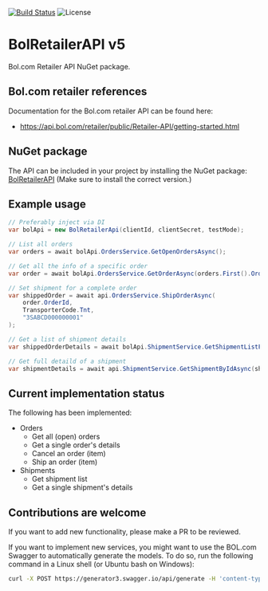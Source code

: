 ﻿[![Build Status](https://soneritics.visualstudio.com/Bol%20Retailer%20API/_apis/build/status/Soneritics.BolRetailerAPI?branchName=master)](https://soneritics.visualstudio.com/Bol%20Retailer%20API/_build/latest?definitionId=2&branchName=master)
![License](http://img.shields.io/badge/license-MIT-green.svg)

# BolRetailerAPI v5
Bol.com Retailer API NuGet package.

## Bol.com retailer references
Documentation for the Bol.com retailer API can be found here:
* https://api.bol.com/retailer/public/Retailer-API/getting-started.html

## NuGet package
The API can be included in your project by installing the NuGet package:
[BolRetailerAPI](https://www.nuget.org/packages/BolRetailerAPI/)
(Make sure to install the correct version.)

## Example usage
```cs
// Preferably inject via DI
var bolApi = new BolRetailerApi(clientId, clientSecret, testMode);

// List all orders
var orders = await bolApi.OrdersService.GetOpenOrdersAsync();

// Get all the info of a specific order
var order = await bolApi.OrdersService.GetOrderAsync(orders.First().OrderId);

// Set shipment for a complete order
var shippedOrder = await api.OrdersService.ShipOrderAsync(
    order.OrderId,
    TransporterCode.Tnt,
    "3SABCD000000001"
);

// Get a list of shipment details
var shippedOrderDetails = await bolApi.ShipmentService.GetShipmentListForOrderAsync(order.OrderId);

// Get full detaild of a shipment
var shipmentDetails = await api.ShipmentService.GetShipmentByIdAsync(shipmentId);
```

## Current implementation status
The following has been implemented:
* Orders
  - Get all (open) orders
  - Get a single order's details
  - Cancel an order (item)
  - Ship an order (item)
* Shipments
  - Get shipment list
  - Get a single shipment's details

## Contributions are welcome
If you want to add new functionality, please make a PR to be reviewed.

If you want to implement new services, you might want to use the BOL.com Swagger to automatically generate the models.
To do so, run the following command in a Linux shell (or Ubuntu bash on Windows):

```bash
curl -X POST https://generator3.swagger.io/api/generate -H 'content-type: application/json' -d '{"specURL" : "https://api.bol.com/retailer/public/apispec/v5","lang" : "aspnetcore","type" : "CLIENT","codegenVersion" : "V3"}' --output swaggergen.zip
```